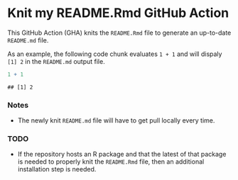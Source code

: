 # Knit my README.Rmd GitHub Action

This GitHub Action (GHA) knits the `README.Rmd` file to generate an
up-to-date `README.md` file. 


As an example, the following code chunk evaluates `1 + 1` and will
dispaly `[1] 2` in the `README.md` output file.


```r
1 + 1
```

```
## [1] 2
```

### Notes

- The newly knit `README.md` file will have to get pull locally every
  time.

### TODO

- If the repository hosts an R package and that the latest of that
  package is needed to properly knit the `README.Rmd` file, then an
  additional installation step is needed.

